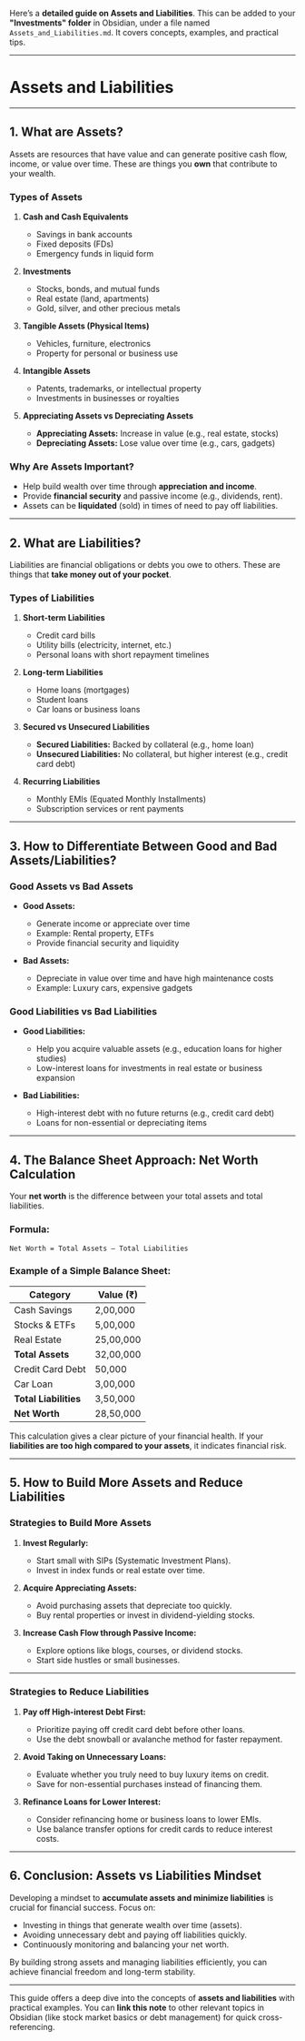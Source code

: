 Here’s a **detailed guide on Assets and Liabilities**. This can be added to your **"Investments" folder** in Obsidian, under a file named `Assets_and_Liabilities.md`. It covers concepts, examples, and practical tips.

---

# **Assets and Liabilities**

---

## **1. What are Assets?**  
Assets are resources that have value and can generate positive cash flow, income, or value over time. These are things you **own** that contribute to your wealth.

### **Types of Assets**
1. **Cash and Cash Equivalents**  
   - Savings in bank accounts  
   - Fixed deposits (FDs)  
   - Emergency funds in liquid form  

2. **Investments**  
   - Stocks, bonds, and mutual funds  
   - Real estate (land, apartments)  
   - Gold, silver, and other precious metals  

3. **Tangible Assets (Physical Items)**  
   - Vehicles, furniture, electronics  
   - Property for personal or business use  

4. **Intangible Assets**  
   - Patents, trademarks, or intellectual property  
   - Investments in businesses or royalties  

5. **Appreciating Assets vs Depreciating Assets**  
   - **Appreciating Assets:** Increase in value (e.g., real estate, stocks)  
   - **Depreciating Assets:** Lose value over time (e.g., cars, gadgets)  

### **Why Are Assets Important?**
- Help build wealth over time through **appreciation and income**.
- Provide **financial security** and passive income (e.g., dividends, rent).
- Assets can be **liquidated** (sold) in times of need to pay off liabilities.

---

## **2. What are Liabilities?**  
Liabilities are financial obligations or debts you owe to others. These are things that **take money out of your pocket**.

### **Types of Liabilities**
1. **Short-term Liabilities**  
   - Credit card bills  
   - Utility bills (electricity, internet, etc.)  
   - Personal loans with short repayment timelines  

2. **Long-term Liabilities**  
   - Home loans (mortgages)  
   - Student loans  
   - Car loans or business loans  

3. **Secured vs Unsecured Liabilities**  
   - **Secured Liabilities:** Backed by collateral (e.g., home loan)  
   - **Unsecured Liabilities:** No collateral, but higher interest (e.g., credit card debt)  

4. **Recurring Liabilities**  
   - Monthly EMIs (Equated Monthly Installments)  
   - Subscription services or rent payments  

---

## **3. How to Differentiate Between Good and Bad Assets/Liabilities?**  

### **Good Assets vs Bad Assets**
- **Good Assets:**  
  - Generate income or appreciate over time  
  - Example: Rental property, ETFs  
  - Provide financial security and liquidity  

- **Bad Assets:**  
  - Depreciate in value over time and have high maintenance costs  
  - Example: Luxury cars, expensive gadgets  

### **Good Liabilities vs Bad Liabilities**
- **Good Liabilities:**  
  - Help you acquire valuable assets (e.g., education loans for higher studies)  
  - Low-interest loans for investments in real estate or business expansion  

- **Bad Liabilities:**  
  - High-interest debt with no future returns (e.g., credit card debt)  
  - Loans for non-essential or depreciating items  

---

## **4. The Balance Sheet Approach: Net Worth Calculation**
Your **net worth** is the difference between your total assets and total liabilities. 

### **Formula:**  
```
Net Worth = Total Assets – Total Liabilities
```

### **Example of a Simple Balance Sheet:**
| **Category**    | **Value (₹)** |
|-----------------|---------------|
| Cash Savings    | 2,00,000      |
| Stocks & ETFs   | 5,00,000      |
| Real Estate     | 25,00,000     |
| **Total Assets**| 32,00,000     |
| Credit Card Debt| 50,000        |
| Car Loan        | 3,00,000      |
| **Total Liabilities**| 3,50,000 |
| **Net Worth**   | 28,50,000     |

This calculation gives a clear picture of your financial health. If your **liabilities are too high compared to your assets**, it indicates financial risk.

---

## **5. How to Build More Assets and Reduce Liabilities**  

### **Strategies to Build More Assets**
1. **Invest Regularly:**  
   - Start small with SIPs (Systematic Investment Plans).  
   - Invest in index funds or real estate over time.

2. **Acquire Appreciating Assets:**  
   - Avoid purchasing assets that depreciate too quickly.  
   - Buy rental properties or invest in dividend-yielding stocks.

3. **Increase Cash Flow through Passive Income:**  
   - Explore options like blogs, courses, or dividend stocks.  
   - Start side hustles or small businesses.

---

### **Strategies to Reduce Liabilities**
1. **Pay off High-interest Debt First:**  
   - Prioritize paying off credit card debt before other loans.  
   - Use the debt snowball or avalanche method for faster repayment.

2. **Avoid Taking on Unnecessary Loans:**  
   - Evaluate whether you truly need to buy luxury items on credit.  
   - Save for non-essential purchases instead of financing them.

3. **Refinance Loans for Lower Interest:**  
   - Consider refinancing home or business loans to lower EMIs.  
   - Use balance transfer options for credit cards to reduce interest costs.

---

## **6. Conclusion: Assets vs Liabilities Mindset**  
Developing a mindset to **accumulate assets and minimize liabilities** is crucial for financial success. Focus on:  
- Investing in things that generate wealth over time (assets).  
- Avoiding unnecessary debt and paying off liabilities quickly.  
- Continuously monitoring and balancing your net worth.

By building strong assets and managing liabilities efficiently, you can achieve financial freedom and long-term stability.

---

This guide offers a deep dive into the concepts of **assets and liabilities** with practical examples. You can **link this note** to other relevant topics in Obsidian (like stock market basics or debt management) for quick cross-referencing.